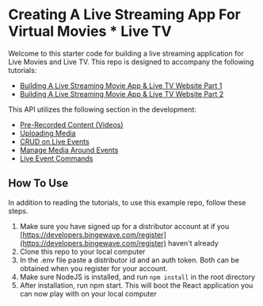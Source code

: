 
# Creating A Live Streaming App For Virtual Movies * Live TV


Welcome to this starter code for building a live streaming application for Live Movies and Live TV.  This repo is designed to accompany the following tutorials:

- [Building A Live Streaming Movie App & Live TV Website Part 1](https://medium.com/bingewave/building-a-live-streaming-movie-app-live-tv-website-part-1-d0857aaac8ea)
- [Building A Live Streaming Movie App & Live TV Website Part 2](https://medium.com/bingewave/building-a-live-streaming-movie-app-live-tv-website-part-2-fb4932721472)

This API utilizes the following section in the development:

- [Pre-Recorded Content (Videos)](https://developers.bingewave.com/docs/videos)
- [Uploading Media](https://developers.bingewave.com/docs/videomedia)
- [CRUD on Live Events](https://developers.bingewave.com/docs/events)
- [Manage Media Around Events](https://developers.bingewave.com/docs/eventmedia)
- [Live Event Commands](https://developers.bingewave.com/docs/eventcommands)

##  How To Use
In addition to  reading the tutorials, to  use  this  example  repo, follow these  steps.

1. Make sure you have signed up for a distributor account at if you [https://developers.bingewave.com/register](https://developers.bingewave.com/register) haven't already
2. Clone this repo to your local computer
3. In the .env file paste a distributor id and an auth token. Both can be obtained when you register for your account.
4. Make sure NodeJS is installed, and run `npm install` in the root directory
5. After installation, run npm start. This will boot the React application you can now play with on your local computer